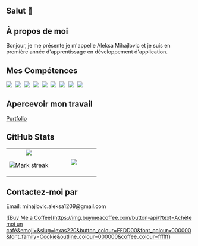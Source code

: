 ## Salut 👋

## À propos de moi

Bonjour, je me présente je m'appelle Aleksa Mihajlovic et je suis en première année d'apprentissage en développement d'application.

## Mes Compétences

<img src="https://img.shields.io/badge/CSS-1572B6?logo=css3&logoColor=fff"> 
<img src="https://img.shields.io/badge/HTML-%23E34F26.svg?logo=html5&logoColor=white"> 
<img src="https://img.shields.io/badge/Python-3776AB?logo=python&logoColor=fff"> 
<img src="https://img.shields.io/badge/JavaScript-F7DF1E?logo=javascript&logoColor=000"> 
<img src="https://img.shields.io/badge/jQuery-0769AD?logo=jquery&logoColor=fff"> 
<img src="https://img.shields.io/badge/Bootstrap-7952B3?logo=bootstrap&logoColor=fff"> 
<img src="https://img.shields.io/badge/MariaDB-003545?logo=mariadb&logoColor=white"> 
<img src="https://img.shields.io/badge/Unity-%23000000.svg?logo=unity&logoColor=white"> 
<img src="https://img.shields.io/badge/Bash-4EAA25?logo=gnubash&logoColor=fff"> 

## Apercevoir mon travail

<a href="http://am.koj.dev" target="_blank">Portfolio</a>

## GitHub Stats

<table><tbody><tr border="none"><td width="50%" align="center">
<img align="center" src="https://readme-stats-fork-mauve.vercel.app/api/?username=lexas220&theme=dark&show_icons=true&count_private=true">

<img alt="Mark streak" src="https://github-readme-streak-stats-five-roan.vercel.app?user=lexas220&theme=dark"></td><td width="50%" align="center">
<img align="center" src="https://readme-stats-fork-mauve.vercel.app/api/top-langs/?username=lexas220&theme=dark&hide_border=false&no-bg=true&no-frame=true&langs_count=6"></td></tr></tbody></table>

## Contactez-moi par

<p>Email: mihajlovic.aleksa1209@gmail.com</p>

[![Buy Me a Coffee](https://img.buymeacoffee.com/button-api/?text=Achète moi un café&emoji=&slug=lexas220&button_colour=FFDD00&font_colour=000000&font_family=Cookie&outline_colour=000000&coffee_colour=ffffff)](https://www.buymeacoffee.com/lexas220)
